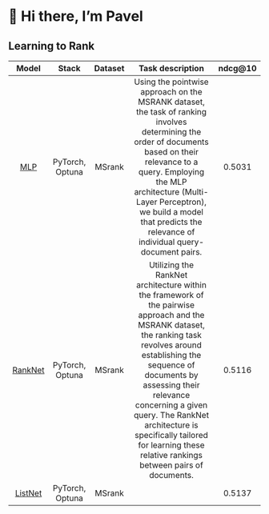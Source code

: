 <h1>👋 Hi there, I’m Pavel</h1>

<h2>Learning to Rank</h2>

| Model      | Stack           | Dataset    | Task description                                                                                                                   | ndcg@10 |
|:----------:|:---------------:|:----------:|:----------------------------------------------------------------------------------------------------------------------------------:|:-------:|
| [MLP](https://github.com/pkshcherbakov/Data_Science/blob/main/LTR/MLP_MSRANK.ipynb)       | PyTorch, Optuna | MSrank     | Using the pointwise approach on the MSRANK dataset, the task of ranking involves determining the order of documents based on their relevance to a query. Employing the MLP architecture (Multi-Layer Perceptron), we build a model that predicts the relevance of individual query-document pairs.| 0.5031                                                                                                  
| [RankNet](https://github.com/pkshcherbakov/Data_Science/blob/main/LTR/RankNet_MSRANK.ipynb)   | PyTorch, Optuna        | MSrank  | Utilizing the RankNet architecture within the framework of the pairwise approach and the MSRANK dataset, the ranking task revolves around establishing the sequence of documents by assessing their relevance concerning a given query. The RankNet architecture is specifically tailored for learning these relative rankings between pairs of documents.| 0.5116
| [ListNet](https://github.com/pkshcherbakov/Data_Science/blob/main/LTR/ListNet_MSRANK.ipynb) | PyTorch, Optuna| MSrank | |0.5137
                                                                                                                


<!---
pkshcherbakov/pkshcherbakov is a ✨ special ✨ repository because its `README.md` (this file) appears on your GitHub profile.
You can click the Preview link to take a look at your changes.
--->
